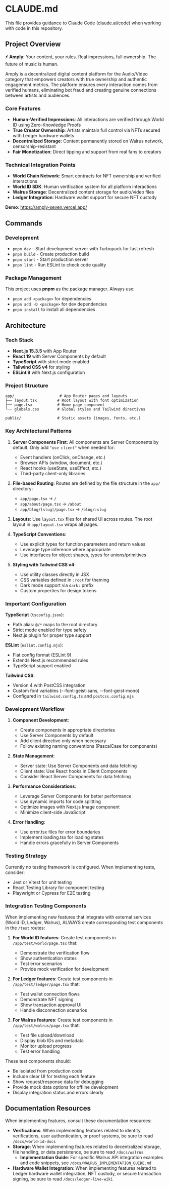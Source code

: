 # CLAUDE.md

This file provides guidance to Claude Code (claude.ai/code) when working with code in this repository.

## Project Overview

**⚡ Amply**: Your content, your rules. Real impressions, full ownership. The future of music is human.

Amply is a decentralized digital content platform for the Audio/Video category that empowers creators with true ownership and authentic engagement metrics. The platform ensures every interaction comes from verified humans, eliminating bot fraud and creating genuine connections between artists and audiences.

### Core Features
- **Human-Verified Impressions**: All interactions are verified through World ID using Zero-Knowledge Proofs
- **True Creator Ownership**: Artists maintain full control via NFTs secured with Ledger hardware wallets
- **Decentralized Storage**: Content permanently stored on Walrus network, censorship-resistant
- **Fair Monetization**: Direct tipping and support from real fans to creators

### Technical Integration Points
- **World Chain Network**: Smart contracts for NFT ownership and verified interactions
- **World ID SDK**: Human verification system for all platform interactions
- **Walrus Storage**: Decentralized content storage for audio/video files
- **Ledger Integration**: Hardware wallet support for secure NFT custody

**Demo**: https://amply-seven.vercel.app/

## Commands

### Development
- `pnpm dev` - Start development server with Turbopack for fast refresh
- `pnpm build` - Create production build
- `pnpm start` - Start production server
- `pnpm lint` - Run ESLint to check code quality

### Package Management
This project uses **pnpm** as the package manager. Always use:
- `pnpm add <package>` for dependencies
- `pnpm add -D <package>` for dev dependencies
- `pnpm install` to install all dependencies

## Architecture

### Tech Stack
- **Next.js 15.3.5** with App Router
- **React 19** with Server Components by default
- **TypeScript** with strict mode enabled
- **Tailwind CSS v4** for styling
- **ESLint 9** with Next.js configuration

### Project Structure
```
app/                    # App Router pages and layouts
├── layout.tsx         # Root layout with font optimization
├── page.tsx           # Home page component
└── globals.css        # Global styles and Tailwind directives

public/                # Static assets (images, fonts, etc.)
```

### Key Architectural Patterns

1. **Server Components First**: All components are Server Components by default. Only add `"use client"` when needed for:
   - Event handlers (onClick, onChange, etc.)
   - Browser APIs (window, document, etc.)
   - React hooks (useState, useEffect, etc.)
   - Third-party client-only libraries

2. **File-based Routing**: Routes are defined by the file structure in the `app/` directory:
   - `app/page.tsx` → `/`
   - `app/about/page.tsx` → `/about`
   - `app/blog/[slug]/page.tsx` → `/blog/:slug`

3. **Layouts**: Use `layout.tsx` files for shared UI across routes. The root layout in `app/layout.tsx` wraps all pages.

4. **TypeScript Conventions**:
   - Use explicit types for function parameters and return values
   - Leverage type inference where appropriate
   - Use interfaces for object shapes, types for unions/primitives

5. **Styling with Tailwind CSS v4**:
   - Use utility classes directly in JSX
   - CSS variables defined in `:root` for theming
   - Dark mode support via `dark:` prefix
   - Custom properties for design tokens

### Important Configuration

**TypeScript** (`tsconfig.json`):
- Path alias: `@/*` maps to the root directory
- Strict mode enabled for type safety
- Next.js plugin for proper type support

**ESLint** (`eslint.config.mjs`):
- Flat config format (ESLint 9)
- Extends Next.js recommended rules
- TypeScript support enabled

**Tailwind CSS**:
- Version 4 with PostCSS integration
- Custom font variables (--font-geist-sans, --font-geist-mono)
- Configured in `tailwind.config.ts` and `postcss.config.mjs`

### Development Workflow

1. **Component Development**:
   - Create components in appropriate directories
   - Use Server Components by default
   - Add client directive only when necessary
   - Follow existing naming conventions (PascalCase for components)

2. **State Management**:
   - Server state: Use Server Components and data fetching
   - Client state: Use React hooks in Client Components
   - Consider React Server Components for data fetching

3. **Performance Considerations**:
   - Leverage Server Components for better performance
   - Use dynamic imports for code splitting
   - Optimize images with Next.js Image component
   - Minimize client-side JavaScript

4. **Error Handling**:
   - Use error.tsx files for error boundaries
   - Implement loading.tsx for loading states
   - Handle errors gracefully in Server Components

### Testing Strategy
Currently no testing framework is configured. When implementing tests, consider:
- Jest or Vitest for unit testing
- React Testing Library for component testing
- Playwright or Cypress for E2E testing

### Integration Testing Components
When implementing new features that integrate with external services (World ID, Ledger, Walrus), ALWAYS create corresponding test components in the `/test` routes:

1. **For World ID features**: Create test components in `/app/test/world/page.tsx` that:
   - Demonstrate the verification flow
   - Show authentication states
   - Test error scenarios
   - Provide mock verification for development

2. **For Ledger features**: Create test components in `/app/test/ledger/page.tsx` that:
   - Test wallet connection flows
   - Demonstrate NFT signing
   - Show transaction approval UI
   - Handle disconnection scenarios

3. **For Walrus features**: Create test components in `/app/test/walrus/page.tsx` that:
   - Test file upload/download
   - Display blob IDs and metadata
   - Monitor upload progress
   - Test error handling

These test components should:
- Be isolated from production code
- Include clear UI for testing each feature
- Show request/response data for debugging
- Provide mock data options for offline development
- Display integration status and errors clearly

## Documentation Resources

When implementing features, consult these documentation resources:

- **Verifications**: When implementing features related to identity verifications, user authentication, or proof systems, be sure to read `/docs/world-id-docs`
- **Storage**: When implementing features related to decentralized storage, file handling, or data persistence, be sure to read `/docs/walrus`
  - **Implementation Guide**: For specific Walrus API integration examples and code snippets, see `/docs/WALRUS_IMPLEMENTATION_GUIDE.md`
- **Hardware Wallet Integration**: When implementing features related to Ledger hardware wallet integration, NFT custody, or secure transaction signing, be sure to read `/docs/ledger-live-wiki`